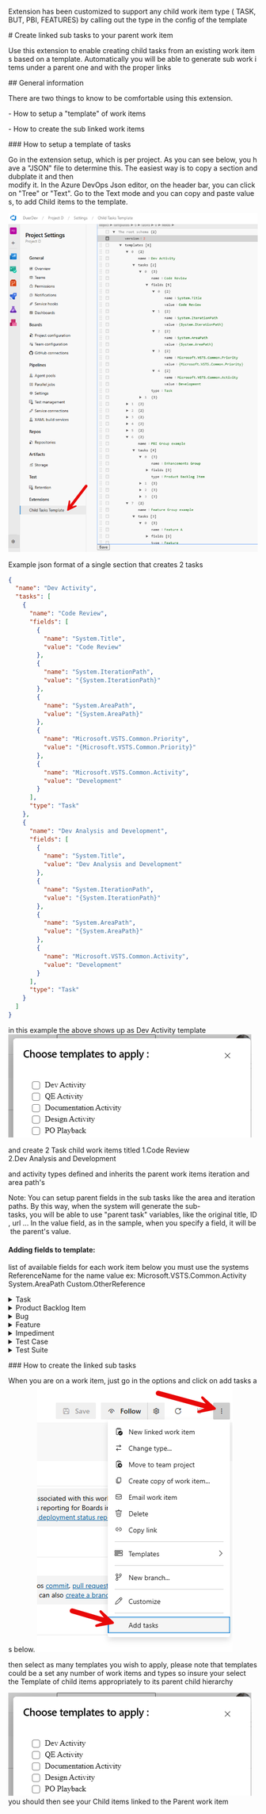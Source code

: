 Extension has been customized to support any child work item type ( TASK, BUT, PBI, FEATURES) by calling out the type in the config of the template


# Create linked sub tasks to your parent work item 
  

Use this extension to enable creating child tasks from an existing work items based on a template. Automatically you will be able to generate sub work items under a parent one and with the proper links

  
## General information

  

There are two things to know to be comfortable using this extension.

  

- How to setup a "template" of work items

  

- How to create the sub linked work items

  

### How to setup a template of tasks

  

Go in the extension setup, which is per project. As you can see below, you have a "JSON" file to determine this. The easiest way is to copy a section and dubplate it and then modify it. In the Azure DevOps Json editor, on the header bar, you can click on "Tree" or "Text". Go to the Text mode and you can copy and paste values, to add Child items to the template.

![setup_screen.png](https://github.com/jasonbduer/ChildTasksWITsupport/blob/main/doc/project_setup.png)

  

Example json format of a single section that creates 2 tasks
```json
{
  "name": "Dev Activity",
  "tasks": [
    {
      "name": "Code Review",
      "fields": [
        {
          "name": "System.Title",
          "value": "Code Review"
        },
        {
          "name": "System.IterationPath",
          "value": "{System.IterationPath}"
        },
        {
          "name": "System.AreaPath",
          "value": "{System.AreaPath}"
        },
        {
          "name": "Microsoft.VSTS.Common.Priority",
          "value": "{Microsoft.VSTS.Common.Priority}"
        },
        {
          "name": "Microsoft.VSTS.Common.Activity",
          "value": "Development"
        }
      ],
      "type": "Task"
    },
    {
      "name": "Dev Analysis and Development",
      "fields": [
        {
          "name": "System.Title",
          "value": "Dev Analysis and Development"
        },
        {
          "name": "System.IterationPath",
          "value": "{System.IterationPath}"
        },
        {
          "name": "System.AreaPath",
          "value": "{System.AreaPath}"
        },
        {
          "name": "Microsoft.VSTS.Common.Activity",
          "value": "Development"
        }
      ],
      "type": "Task"
    }
  ]
}
```
  
in this example the above shows up as Dev Activity template
![image.png](https://github.com/jasonbduer/ChildTasksWITsupport/blob/main/doc/SelectTemp.png)

and create 2 Task child work items titled
1.Code Review
2.Dev Analysis and Development

and activity types defined and inherits the parent work items iteration and area path's

Note: You can setup parent fields in the sub tasks like the area and iteration paths. By this way, when the system will generate the sub-tasks, you will be able to use "parent task" variables, like the original title, ID, url ... In the value field, as in the sample, when you specify a field, it will be the parent's value.

#### Adding fields to template:
list of available fields for each work item below you must use the systems ReferenceName for the name value ex: Microsoft.VSTS.Common.Activity
System.AreaPath
Custom.OtherReference

<details>
  <summary>Task</summary>
       
| FieldName | ReferenceName |
| --- | --- |
| Iteration Path | System.IterationPath |
| Iteration ID | System.IterationId |
| External Link Count | System.ExternalLinkCount |
| Iteration Level 7 | System.IterationLevel7 |
| Iteration Level 6 | System.IterationLevel6 |
| Iteration Level 5 | System.IterationLevel5 |
| Iteration Level 4 | System.IterationLevel4 |
| Iteration Level 3 | System.IterationLevel3 |
| Iteration Level 2 | System.IterationLevel2 |
| Iteration Level 1 | System.IterationLevel1 |
| Area Level 7 | System.AreaLevel7 |
| Area Level 6 | System.AreaLevel6 |
| Area Level 5 | System.AreaLevel5 |
| Area Level 4 | System.AreaLevel4 |
| Area Level 3 | System.AreaLevel3 |
| Area Level 2 | System.AreaLevel2 |
| Area Level 1 | System.AreaLevel1 |
| Team Project | System.TeamProject |
| Parent | System.Parent |
| Remote Link Count | System.RemoteLinkCount |
| Comment Count | System.CommentCount |
| Hyperlink Count | System.HyperLinkCount |
| Attached File Count | System.AttachedFileCount |
| Node Name | System.NodeName |
| Area Path | System.AreaPath |
| Revised Date | System.RevisedDate |
| Changed Date | System.ChangedDate |
| ID | System.Id |
| Area ID | System.AreaId |
| Authorized As | System.AuthorizedAs |
| Title | System.Title |
| State | System.State |
| Authorized Date | System.AuthorizedDate |
| Watermark | System.Watermark |
| Rev | System.Rev |
| Changed By | System.ChangedBy |
| Reason | System.Reason |
| Assigned To | System.AssignedTo |
| Work Item Type | System.WorkItemType |
| Created Date | System.CreatedDate |
| Created By | System.CreatedBy |
| Description | System.Description |
| History | System.History |
| Related Link Count | System.RelatedLinkCount |
| Tags | System.Tags |
| Board Column | System.BoardColumn |
| Board Column Done | System.BoardColumnDone |
| Board Lane | System.BoardLane |
| Priority | Microsoft.VSTS.Common.Priority |
| Remaining Work | Microsoft.VSTS.Scheduling.RemainingWork |
| Backlog Priority | Microsoft.VSTS.Common.BacklogPriority |
| Activity | Microsoft.VSTS.Common.Activity |
| State Change Date | Microsoft.VSTS.Common.StateChangeDate |
| Activated Date | Microsoft.VSTS.Common.ActivatedDate |
| Activated By | Microsoft.VSTS.Common.ActivatedBy |
| Integration Build | Microsoft.VSTS.Build.IntegrationBuild |
| Blocked | Microsoft.VSTS.CMMI.Blocked |
| Closed Date | Microsoft.VSTS.Common.ClosedDate |
| Closed By | Microsoft.VSTS.Common.ClosedBy |
| Resolved By | Microsoft.VSTS.Common.ResolvedBy |
| Resolved Date | Microsoft.VSTS.Common.ResolvedDate |
| Completed Work | Microsoft.VSTS.Scheduling.CompletedWork |
| Original Estimate | Microsoft.VSTS.Scheduling.OriginalEstimate |
| Value Area | Microsoft.VSTS.Common.ValueArea |
</details>
<details>
  <summary>Product Backlog Item</summary>
      
| FieldName | ReferenceName |
| --- | --- |
| Iteration Path | System.IterationPath |
| Iteration ID | System.IterationId |
| External Link Count | System.ExternalLinkCount |
| Iteration Level 7 | System.IterationLevel7 |
| Iteration Level 6 | System.IterationLevel6 |
| Iteration Level 5 | System.IterationLevel5 |
| Iteration Level 4 | System.IterationLevel4 |
| Iteration Level 3 | System.IterationLevel3 |
| Iteration Level 2 | System.IterationLevel2 |
| Iteration Level 1 | System.IterationLevel1 |
| Area Level 7 | System.AreaLevel7 |
| Area Level 6 | System.AreaLevel6 |
| Area Level 5 | System.AreaLevel5 |
| Area Level 4 | System.AreaLevel4 |
| Area Level 3 | System.AreaLevel3 |
| Area Level 2 | System.AreaLevel2 |
| Area Level 1 | System.AreaLevel1 |
| Team Project | System.TeamProject |
| Parent | System.Parent |
| Remote Link Count | System.RemoteLinkCount |
| Comment Count | System.CommentCount |
| Hyperlink Count | System.HyperLinkCount |
| Attached File Count | System.AttachedFileCount |
| Node Name | System.NodeName |
| Area Path | System.AreaPath |
| Revised Date | System.RevisedDate |
| Changed Date | System.ChangedDate |
| ID | System.Id |
| Area ID | System.AreaId |
| Authorized As | System.AuthorizedAs |
| Title | System.Title |
| State | System.State |
| Authorized Date | System.AuthorizedDate |
| Watermark | System.Watermark |
| Rev | System.Rev |
| Changed By | System.ChangedBy |
| Reason | System.Reason |
| Assigned To | System.AssignedTo |
| Work Item Type | System.WorkItemType |
| Created Date | System.CreatedDate |
| Created By | System.CreatedBy |
| Description | System.Description |
| History | System.History |
| Related Link Count | System.RelatedLinkCount |
| Tags | System.Tags |
| Board Column | System.BoardColumn |
| Board Column Done | System.BoardColumnDone |
| Board Lane | System.BoardLane |
| State Change Date | Microsoft.VSTS.Common.StateChangeDate |
| Closed Date | Microsoft.VSTS.Common.ClosedDate |
| Closed By | Microsoft.VSTS.Common.ClosedBy |
| Activated Date | Microsoft.VSTS.Common.ActivatedDate |
| Activated By | Microsoft.VSTS.Common.ActivatedBy |
| Backlog Priority | Microsoft.VSTS.Common.BacklogPriority |
| Business Value | Microsoft.VSTS.Common.BusinessValue |
| Effort | Microsoft.VSTS.Scheduling.Effort |
| Acceptance Criteria | Microsoft.VSTS.Common.AcceptanceCriteria |
| Priority | Microsoft.VSTS.Common.Priority |
| Value Area | Microsoft.VSTS.Common.ValueArea |
| Integration Build | Microsoft.VSTS.Build.IntegrationBuild |
| Resolved By | Microsoft.VSTS.Common.ResolvedBy |
| Resolved Date | Microsoft.VSTS.Common.ResolvedDate |
| Other Reference | Custom.OtherReference |.
</details>
<details>
  <summary>Bug</summary>
       
| FieldName | ReferenceName |
| --- | --- |
| Iteration Path | System.IterationPath |
| Iteration ID | System.IterationId |
| External Link Count | System.ExternalLinkCount |
| Iteration Level 7 | System.IterationLevel7 |
| Iteration Level 6 | System.IterationLevel6 |
| Iteration Level 5 | System.IterationLevel5 |
| Iteration Level 4 | System.IterationLevel4 |
| Iteration Level 3 | System.IterationLevel3 |
| Iteration Level 2 | System.IterationLevel2 |
| Iteration Level 1 | System.IterationLevel1 |
| Area Level 7 | System.AreaLevel7 |
| Area Level 6 | System.AreaLevel6 |
| Area Level 5 | System.AreaLevel5 |
| Area Level 4 | System.AreaLevel4 |
| Area Level 3 | System.AreaLevel3 |
| Area Level 2 | System.AreaLevel2 |
| Area Level 1 | System.AreaLevel1 |
| Team Project | System.TeamProject |
| Parent | System.Parent |
| Remote Link Count | System.RemoteLinkCount |
| Comment Count | System.CommentCount |
| Hyperlink Count | System.HyperLinkCount |
| Attached File Count | System.AttachedFileCount |
| Node Name | System.NodeName |
| Area Path | System.AreaPath |
| Revised Date | System.RevisedDate |
| Changed Date | System.ChangedDate |
| ID | System.Id |
| Area ID | System.AreaId |
| Authorized As | System.AuthorizedAs |
| Title | System.Title |
| State | System.State |
| Authorized Date | System.AuthorizedDate |
| Watermark | System.Watermark |
| Rev | System.Rev |
| Changed By | System.ChangedBy |
| Reason | System.Reason |
| Assigned To | System.AssignedTo |
| Work Item Type | System.WorkItemType |
| Created Date | System.CreatedDate |
| Created By | System.CreatedBy |
| Description | System.Description |
| History | System.History |
| Related Link Count | System.RelatedLinkCount |
| Tags | System.Tags |
| Board Column | System.BoardColumn |
| Board Column Done | System.BoardColumnDone |
| Board Lane | System.BoardLane |
| System Info | Microsoft.VSTS.TCM.SystemInfo |
| Closed Date | Microsoft.VSTS.Common.ClosedDate |
| Closed By | Microsoft.VSTS.Common.ClosedBy |
| Activated Date | Microsoft.VSTS.Common.ActivatedDate |
| Activated By | Microsoft.VSTS.Common.ActivatedBy |
| Repro Steps | Microsoft.VSTS.TCM.ReproSteps |
| Backlog Priority | Microsoft.VSTS.Common.BacklogPriority |
| Effort | Microsoft.VSTS.Scheduling.Effort |
| Remaining Work | Microsoft.VSTS.Scheduling.RemainingWork |
| Activity | Microsoft.VSTS.Common.Activity |
| Acceptance Criteria | Microsoft.VSTS.Common.AcceptanceCriteria |
| Priority | Microsoft.VSTS.Common.Priority |
| Severity | Microsoft.VSTS.Common.Severity |
| Value Area | Microsoft.VSTS.Common.ValueArea |
| State Change Date | Microsoft.VSTS.Common.StateChangeDate |
| Integration Build | Microsoft.VSTS.Build.IntegrationBuild |
| Found In | Microsoft.VSTS.Build.FoundIn |
| Resolved By | Microsoft.VSTS.Common.ResolvedBy |
| Resolved Date | Microsoft.VSTS.Common.ResolvedDate |
| Completed Work | Microsoft.VSTS.Scheduling.CompletedWork |
</details>
<details>
  <summary>Feature</summary>
     
| FieldName | ReferenceName |
| --- | --- |
| Iteration Path | System.IterationPath |
| Iteration ID | System.IterationId |
| External Link Count | System.ExternalLinkCount |
| Iteration Level 7 | System.IterationLevel7 |
| Iteration Level 6 | System.IterationLevel6 |
| Iteration Level 5 | System.IterationLevel5 |
| Iteration Level 4 | System.IterationLevel4 |
| Iteration Level 3 | System.IterationLevel3 |
| Iteration Level 2 | System.IterationLevel2 |
| Iteration Level 1 | System.IterationLevel1 |
| Area Level 7 | System.AreaLevel7 |
| Area Level 6 | System.AreaLevel6 |
| Area Level 5 | System.AreaLevel5 |
| Area Level 4 | System.AreaLevel4 |
| Area Level 3 | System.AreaLevel3 |
| Area Level 2 | System.AreaLevel2 |
| Area Level 1 | System.AreaLevel1 |
| Team Project | System.TeamProject |
| Parent | System.Parent |
| Remote Link Count | System.RemoteLinkCount |
| Comment Count | System.CommentCount |
| Hyperlink Count | System.HyperLinkCount |
| Attached File Count | System.AttachedFileCount |
| Node Name | System.NodeName |
| Area Path | System.AreaPath |
| Revised Date | System.RevisedDate |
| Changed Date | System.ChangedDate |
| ID | System.Id |
| Area ID | System.AreaId |
| Authorized As | System.AuthorizedAs |
| Title | System.Title |
| State | System.State |
| Authorized Date | System.AuthorizedDate |
| Watermark | System.Watermark |
| Rev | System.Rev |
| Changed By | System.ChangedBy |
| Reason | System.Reason |
| Assigned To | System.AssignedTo |
| Work Item Type | System.WorkItemType |
| Created Date | System.CreatedDate |
| Created By | System.CreatedBy |
| Description | System.Description |
| History | System.History |
| Related Link Count | System.RelatedLinkCount |
| Tags | System.Tags |
| Board Column | System.BoardColumn |
| Board Column Done | System.BoardColumnDone |
| Board Lane | System.BoardLane |
| Backlog Priority | Microsoft.VSTS.Common.BacklogPriority |
| State Change Date | Microsoft.VSTS.Common.StateChangeDate |
| Activated Date | Microsoft.VSTS.Common.ActivatedDate |
| Activated By | Microsoft.VSTS.Common.ActivatedBy |
| Closed Date | Microsoft.VSTS.Common.ClosedDate |
| Closed By | Microsoft.VSTS.Common.ClosedBy |
| Priority | Microsoft.VSTS.Common.Priority |
| Target Date | Microsoft.VSTS.Scheduling.TargetDate |
| Start Date | Microsoft.VSTS.Scheduling.StartDate |
| Business Value | Microsoft.VSTS.Common.BusinessValue |
| Time Criticality | Microsoft.VSTS.Common.TimeCriticality |
| Effort | Microsoft.VSTS.Scheduling.Effort |
| Value Area | Microsoft.VSTS.Common.ValueArea |
| Integration Build | Microsoft.VSTS.Build.IntegrationBuild |
| Acceptance Criteria | Microsoft.VSTS.Common.AcceptanceCriteria |
| Resolved By | Microsoft.VSTS.Common.ResolvedBy |
| Resolved Date | Microsoft.VSTS.Common.ResolvedDate |
| Other Reference | Custom.OtherReference |
</details>
<details>
  <summary>Impediment</summary>
     
| FieldName | ReferenceName |
| --- | --- |
| Iteration Path | System.IterationPath |
| Iteration ID | System.IterationId |
| External Link Count | System.ExternalLinkCount |
| Iteration Level 7 | System.IterationLevel7 |
| Iteration Level 6 | System.IterationLevel6 |
| Iteration Level 5 | System.IterationLevel5 |
| Iteration Level 4 | System.IterationLevel4 |
| Iteration Level 3 | System.IterationLevel3 |
| Iteration Level 2 | System.IterationLevel2 |
| Iteration Level 1 | System.IterationLevel1 |
| Area Level 7 | System.AreaLevel7 |
| Area Level 6 | System.AreaLevel6 |
| Area Level 5 | System.AreaLevel5 |
| Area Level 4 | System.AreaLevel4 |
| Area Level 3 | System.AreaLevel3 |
| Area Level 2 | System.AreaLevel2 |
| Area Level 1 | System.AreaLevel1 |
| Team Project | System.TeamProject |
| Parent | System.Parent |
| Remote Link Count | System.RemoteLinkCount |
| Comment Count | System.CommentCount |
| Hyperlink Count | System.HyperLinkCount |
| Attached File Count | System.AttachedFileCount |
| Node Name | System.NodeName |
| Area Path | System.AreaPath |
| Revised Date | System.RevisedDate |
| Changed Date | System.ChangedDate |
| ID | System.Id |
| Area ID | System.AreaId |
| Authorized As | System.AuthorizedAs |
| Title | System.Title |
| State | System.State |
| Authorized Date | System.AuthorizedDate |
| Watermark | System.Watermark |
| Rev | System.Rev |
| Changed By | System.ChangedBy |
| Reason | System.Reason |
| Assigned To | System.AssignedTo |
| Work Item Type | System.WorkItemType |
| Created Date | System.CreatedDate |
| Created By | System.CreatedBy |
| Description | System.Description |
| History | System.History |
| Related Link Count | System.RelatedLinkCount |
| Tags | System.Tags |
| Board Column | System.BoardColumn |
| Board Column Done | System.BoardColumnDone |
| Board Lane | System.BoardLane |
| Resolution | Microsoft.VSTS.Common.Resolution |
| Closed Date | Microsoft.VSTS.Common.ClosedDate |
| Closed By | Microsoft.VSTS.Common.ClosedBy |
| State Change Date | Microsoft.VSTS.Common.StateChangeDate |
| Integration Build | Microsoft.VSTS.Build.IntegrationBuild |
| Priority | Microsoft.VSTS.Common.Priority |
| Resolved By | Microsoft.VSTS.Common.ResolvedBy |
| Resolved Date | Microsoft.VSTS.Common.ResolvedDate |
| Activated Date | Microsoft.VSTS.Common.ActivatedDate |
| Activated By | Microsoft.VSTS.Common.ActivatedBy |
| Backlog Priority | Microsoft.VSTS.Common.BacklogPriority |
| Effort | Microsoft.VSTS.Scheduling.Effort |
</details>
<details>
  <summary>Test Case</summary>
     
| FieldName | ReferenceName |
| --- | --- |
| Iteration Path | System.IterationPath |
| Iteration ID | System.IterationId |
| External Link Count | System.ExternalLinkCount |
| Iteration Level 7 | System.IterationLevel7 |
| Iteration Level 6 | System.IterationLevel6 |
| Iteration Level 5 | System.IterationLevel5 |
| Iteration Level 4 | System.IterationLevel4 |
| Iteration Level 3 | System.IterationLevel3 |
| Iteration Level 2 | System.IterationLevel2 |
| Iteration Level 1 | System.IterationLevel1 |
| Area Level 7 | System.AreaLevel7 |
| Area Level 6 | System.AreaLevel6 |
| Area Level 5 | System.AreaLevel5 |
| Area Level 4 | System.AreaLevel4 |
| Area Level 3 | System.AreaLevel3 |
| Area Level 2 | System.AreaLevel2 |
| Area Level 1 | System.AreaLevel1 |
| Team Project | System.TeamProject |
| Parent | System.Parent |
| Remote Link Count | System.RemoteLinkCount |
| Comment Count | System.CommentCount |
| Hyperlink Count | System.HyperLinkCount |
| Attached File Count | System.AttachedFileCount |
| Node Name | System.NodeName |
| Area Path | System.AreaPath |
| Revised Date | System.RevisedDate |
| Changed Date | System.ChangedDate |
| ID | System.Id |
| Area ID | System.AreaId |
| Authorized As | System.AuthorizedAs |
| Title | System.Title |
| State | System.State |
| Authorized Date | System.AuthorizedDate |
| Watermark | System.Watermark |
| Rev | System.Rev |
| Changed By | System.ChangedBy |
| Reason | System.Reason |
| Assigned To | System.AssignedTo |
| Work Item Type | System.WorkItemType |
| Created Date | System.CreatedDate |
| Created By | System.CreatedBy |
| Description | System.Description |
| History | System.History |
| Related Link Count | System.RelatedLinkCount |
| Tags | System.Tags |
| Board Column | System.BoardColumn |
| Board Column Done | System.BoardColumnDone |
| Board Lane | System.BoardLane |
| State Change Date | Microsoft.VSTS.Common.StateChangeDate |
| Activated Date | Microsoft.VSTS.Common.ActivatedDate |
| Activated By | Microsoft.VSTS.Common.ActivatedBy |
| Closed Date | Microsoft.VSTS.Common.ClosedDate |
| Closed By | Microsoft.VSTS.Common.ClosedBy |
| Priority | Microsoft.VSTS.Common.Priority |
| Steps | Microsoft.VSTS.TCM.Steps |
| Automated Test Name | Microsoft.VSTS.TCM.AutomatedTestName |
| Automated Test Storage | Microsoft.VSTS.TCM.AutomatedTestStorage |
| Automated Test Id | Microsoft.VSTS.TCM.AutomatedTestId |
| Automated Test Type | Microsoft.VSTS.TCM.AutomatedTestType |
| Parameters | Microsoft.VSTS.TCM.Parameters |
| Local Data Source | Microsoft.VSTS.TCM.LocalDataSource |
| Automation status | Microsoft.VSTS.TCM.AutomationStatus |
| Integration Build | Microsoft.VSTS.Build.IntegrationBuild |
</details>
  <details>
  <summary>Test Suite</summary>
     
| FieldName | ReferenceName |
| --- | --- |
| Iteration Path | System.IterationPath |
| Iteration ID | System.IterationId |
| External Link Count | System.ExternalLinkCount |
| Iteration Level 7 | System.IterationLevel7 |
| Iteration Level 6 | System.IterationLevel6 |
| Iteration Level 5 | System.IterationLevel5 |
| Iteration Level 4 | System.IterationLevel4 |
| Iteration Level 3 | System.IterationLevel3 |
| Iteration Level 2 | System.IterationLevel2 |
| Iteration Level 1 | System.IterationLevel1 |
| Area Level 7 | System.AreaLevel7 |
| Area Level 6 | System.AreaLevel6 |
| Area Level 5 | System.AreaLevel5 |
| Area Level 4 | System.AreaLevel4 |
| Area Level 3 | System.AreaLevel3 |
| Area Level 2 | System.AreaLevel2 |
| Area Level 1 | System.AreaLevel1 |
| Team Project | System.TeamProject |
| Parent | System.Parent |
| Remote Link Count | System.RemoteLinkCount |
| Comment Count | System.CommentCount |
| Hyperlink Count | System.HyperLinkCount |
| Attached File Count | System.AttachedFileCount |
| Node Name | System.NodeName |
| Area Path | System.AreaPath |
| Revised Date | System.RevisedDate |
| Changed Date | System.ChangedDate |
| ID | System.Id |
| Area ID | System.AreaId |
| Authorized As | System.AuthorizedAs |
| Title | System.Title |
| State | System.State |
| Authorized Date | System.AuthorizedDate |
| Watermark | System.Watermark |
| Rev | System.Rev |
| Changed By | System.ChangedBy |
| Reason | System.Reason |
| Assigned To | System.AssignedTo |
| Work Item Type | System.WorkItemType |
| Created Date | System.CreatedDate |
| Created By | System.CreatedBy |
| Description | System.Description |
| History | System.History |
| Related Link Count | System.RelatedLinkCount |
| Tags | System.Tags |
| Board Column | System.BoardColumn |
| Board Column Done | System.BoardColumnDone |
| Board Lane | System.BoardLane |
| Integration Build | Microsoft.VSTS.Build.IntegrationBuild |
| Test Suite Type Id | Microsoft.VSTS.TCM.TestSuiteTypeId |
| Test Suite Type | Microsoft.VSTS.TCM.TestSuiteType |
| Query Text | Microsoft.VSTS.TCM.QueryText |
| Test Suite Audit | Microsoft.VSTS.TCM.TestSuiteAudit |
</details>

### How to create the linked sub tasks

  

When you are on a work item, just go in the options and click on add tasks as below.
![image.png](https://github.com/jasonbduer/ChildTasksWITsupport/blob/main/doc/AddTasks.png)

then select as many templates you wish to apply, please note that templates could be a set any number of work items and types so insure your select the Template of child items appropriately to its parent child hierarchy

![image.png](https://github.com/jasonbduer/ChildTasksWITsupport/blob/main/doc/SelectTemp.png)
you should then see your Child items linked to the Parent work item

  

